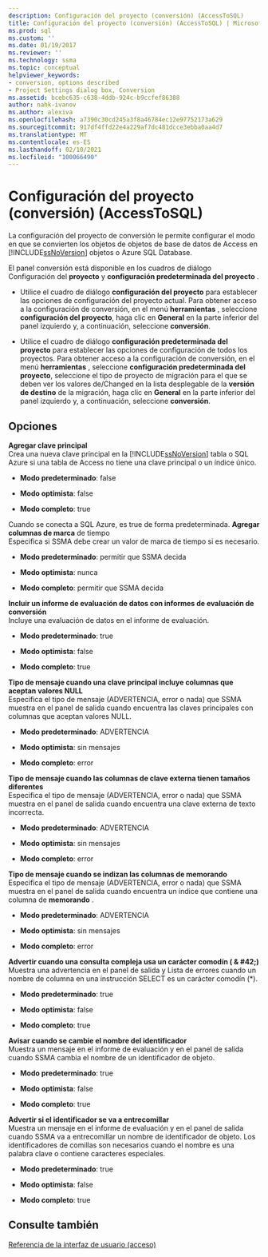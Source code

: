 ```yaml
---
description: Configuración del proyecto (conversión) (AccessToSQL)
title: Configuración del proyecto (conversión) (AccessToSQL) | Microsoft Docs
ms.prod: sql
ms.custom: ''
ms.date: 01/19/2017
ms.reviewer: ''
ms.technology: ssma
ms.topic: conceptual
helpviewer_keywords:
- conversion, options described
- Project Settings dialog box, Conversion
ms.assetid: bcebc635-c638-4ddb-924c-b9ccfef86388
author: nahk-ivanov
ms.author: alexiva
ms.openlocfilehash: a7390c30cd245a3f8a46784ec12e97752173a629
ms.sourcegitcommit: 917df4ffd22e4a229af7dc481dcce3ebba0aa4d7
ms.translationtype: MT
ms.contentlocale: es-ES
ms.lasthandoff: 02/10/2021
ms.locfileid: "100066490"
---
```

# <a name="project-settings-conversion-accesstosql"></a>Configuración del proyecto (conversión) (AccessToSQL)
La configuración del proyecto de conversión le permite configurar el modo en que se convierten los objetos de objetos de base de datos de Access en [!INCLUDE[ssNoVersion](../../includes/ssnoversion-md.md)] objetos o Azure SQL Database.  
  
El panel conversión está disponible en los cuadros de diálogo Configuración del **proyecto** y **configuración predeterminada del proyecto** .  
  
-   Utilice el cuadro de diálogo **configuración del proyecto** para establecer las opciones de configuración del proyecto actual. Para obtener acceso a la configuración de conversión, en el menú **herramientas** , seleccione **configuración del proyecto**, haga clic en **General** en la parte inferior del panel izquierdo y, a continuación, seleccione **conversión**.  
  
-   Utilice el cuadro de diálogo **configuración predeterminada del proyecto** para establecer las opciones de configuración de todos los proyectos. Para obtener acceso a la configuración de conversión, en el menú **herramientas** , seleccione **configuración predeterminada del proyecto**, seleccione el tipo de proyecto de migración para el que se deben ver los valores de/Changed en la lista desplegable de la **versión de destino** de la migración, haga clic en **General** en la parte inferior del panel izquierdo y, a continuación, seleccione **conversión**.  
  
## <a name="options"></a>Opciones  
**Agregar clave principal**  
Crea una nueva clave principal en la [!INCLUDE[ssNoVersion](../../includes/ssnoversion-md.md)] tabla o SQL Azure si una tabla de Access no tiene una clave principal o un índice único.  
  
-   **Modo predeterminado**: false  
  
-   **Modo optimista**: false  
  
-   **Modo completo**: true  
  
Cuando se conecta a SQL Azure, es true de forma predeterminada. **Agregar columnas de marca** de tiempo  
Especifica si SSMA debe crear un valor de marca de tiempo si es necesario.  
  
-   **Modo predeterminado**: permitir que SSMA decida  
  
-   **Modo optimista**: nunca  
  
-   **Modo completo**: permitir que SSMA decida  
  
**Incluir un informe de evaluación de datos con informes de evaluación de conversión**  
Incluye una evaluación de datos en el informe de evaluación.  
  
-   **Modo predeterminado**: true  
  
-   **Modo optimista**: false  
  
-   **Modo completo**: true  
  
**Tipo de mensaje cuando una clave principal incluye columnas que aceptan valores NULL**  
Especifica el tipo de mensaje (ADVERTENCIA, error o nada) que SSMA muestra en el panel de salida cuando encuentra las claves principales con columnas que aceptan valores NULL.  
  
-   **Modo predeterminado**: ADVERTENCIA  
  
-   **Modo optimista**: sin mensajes  
  
-   **Modo completo**: error  
  
**Tipo de mensaje cuando las columnas de clave externa tienen tamaños diferentes**  
Especifica el tipo de mensaje (ADVERTENCIA, error o nada) que SSMA muestra en el panel de salida cuando encuentra una clave externa de texto incorrecta.  
  
-   **Modo predeterminado**: ADVERTENCIA  
  
-   **Modo optimista**: sin mensajes  
  
-   **Modo completo**: error  
  
**Tipo de mensaje cuando se indizan las columnas de memorando**  
Especifica el tipo de mensaje (ADVERTENCIA, error o nada) que SSMA muestra en el panel de salida cuando encuentra un índice que contiene una columna de **memorando** .  
  
-   **Modo predeterminado**: ADVERTENCIA  
  
-   **Modo optimista**: sin mensajes  
  
-   **Modo completo**: error  
  
**Advertir cuando una consulta compleja usa un carácter comodín ( \& #42;)**  
Muestra una advertencia en el panel de salida y Lista de errores cuando un nombre de columna en una instrucción SELECT es un carácter comodín (*).  
  
-   **Modo predeterminado**: true  
  
-   **Modo optimista**: false  
  
-   **Modo completo**: true  
  
**Avisar cuando se cambie el nombre del identificador**  
Muestra un mensaje en el informe de evaluación y en el panel de salida cuando SSMA cambia el nombre de un identificador de objeto.  
  
-   **Modo predeterminado**: true  
  
-   **Modo optimista**: false  
  
-   **Modo completo**: true  
  
**Advertir si el identificador se va a entrecomillar**  
Muestra un mensaje en el informe de evaluación y en el panel de salida cuando SSMA va a entrecomillar un nombre de identificador de objeto. Los identificadores de comillas son necesarios cuando el nombre es una palabra clave o contiene caracteres especiales.  
  
-   **Modo predeterminado**: true  
  
-   **Modo optimista**: false  
  
-   **Modo completo**: true  
  
## <a name="see-also"></a>Consulte también  
[Referencia de la interfaz de usuario (acceso)](./user-interface-reference-accesstosql.md)  
